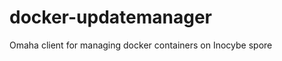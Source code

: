 docker-updatemanager
====================

Omaha client for managing docker containers on Inocybe spore

